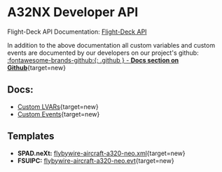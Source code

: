 # A32NX Developer API

Flight-Deck API Documentation: [Flight-Deck API](a32nx-flightdeck-api.md)

In addition to the above documentation all custom variables and custom events are documented by our developers on our project's github: [:fontawesome-brands-github:{: .github } -  **Docs section on Github**](https://github.com/flybywiresim/a32nx/tree/master/docs){target=new}

## Docs:

- [Custom LVARs](https://github.com/flybywiresim/a32nx/blob/master/docs/a320-simvars.md){target=new}
- [Custom Events](https://github.com/flybywiresim/a32nx/blob/master/docs/a320-events.md){target=new}

## Templates

- **SPAD.neXt:** [flybywire-aircraft-a320-neo.xml](https://github.com/flybywiresim/a32nx/tree/master/docs/SPAD.neXt){target=new}
- **FSUIPC:** [flybywire-aircraft-a320-neo.evt](https://github.com/flybywiresim/a32nx/tree/master/docs/FSUIPC){target=new}
